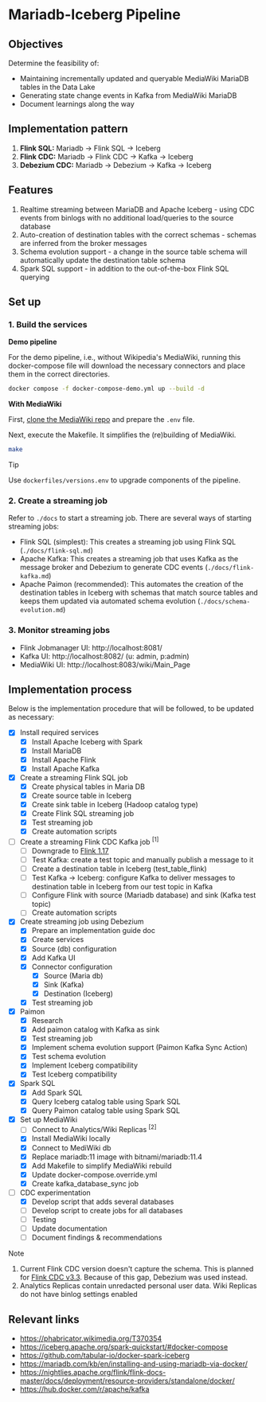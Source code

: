 # Mariadb-Iceberg Pipeline
## Objectives
Determine the feasibility of:
* Maintaining incrementally updated and queryable MediaWiki MariaDB tables in the Data Lake
* Generating state change events in Kafka from MediaWiki MariaDB
* Document learnings along the way

## Implementation pattern
1. **Flink SQL:** Mariadb -> Flink SQL -> Iceberg
1. **Flink CDC:** Mariadb -> Flink CDC -> Kafka -> Iceberg
1. **Debezium CDC:** Mariadb -> Debezium -> Kafka -> Iceberg

## Features
1. Realtime streaming between MariaDB and Apache Iceberg - using CDC events from binlogs with no additional load/queries to the source database
1. Auto-creation of destination tables with the correct schemas - schemas are inferred from the broker messages
1. Schema evolution support - a change in the source table schema will automatically update the destination table schema
1. Spark SQL support - in addition to the out-of-the-box Flink SQL querying

## Set up
### 1. Build the services
**Demo pipeline**

For the demo pipeline, i.e., without Wikipedia's MediaWiki, running this docker-compose file will download the necessary connectors and place them
in the correct directories.
```bash
docker compose -f docker-compose-demo.yml up --build -d
```

**With MediaWiki**

First, [clone the MediaWiki repo](https://gerrit.wikimedia.org/r/plugins/gitiles/mediawiki/core/+/refs/heads/master/DEVELOPERS.md#quickstart) and prepare the `.env` file.

Next, execute the Makefile. It simplifies the (re)building of MediaWiki.
```bash
make
```

>[!TIP]
> Use `dockerfiles/versions.env` to upgrade components of the pipeline.

### 2. Create a streaming job
Refer to `./docs` to start a streaming job. There are several ways of starting streaming jobs:
- Flink SQL (simplest): This creates a streaming job using Flink SQL (`./docs/flink-sql.md`)
- Apache Kafka: This creates a streaming job that uses Kafka as the message broker and Debezium to generate CDC events (`./docs/flink-kafka.md`)
- Apache Paimon (recommended): This automates the creation of the destination tables in Iceberg with schemas that match source tables and keeps them updated via automated schema evolution (`./docs/schema-evolution.md`)

### 3. Monitor streaming jobs
- Flink Jobmanager UI: http://localhost:8081/
- Kafka UI: http://localhost:8082/ (u: admin, p:admin)
- MediaWiki UI: http://localhost:8083/wiki/Main_Page

## Implementation process
Below is the implementation procedure that will be followed, to be updated as necessary:
- [x] Install required services
    - [x] Install Apache Iceberg with Spark
    - [x] Install MariaDB
    - [x] Install Apache Flink
    - [x] Install Apache Kafka
- [x] Create a streaming Flink SQL job
    - [x] Create physical tables in Maria DB
    - [x] Create source table in Iceberg
    - [x] Create sink table in Iceberg (Hadoop catalog type)
    - [x] Create Flink SQL streaming job
    - [x] Test streaming job
    - [x] Create automation scripts
- [ ] Create a streaming Flink CDC Kafka job <sup>[1]</sup>
    - [ ] Downgrade to [Flink 1.17](https://nightlies.apache.org/flink/flink-cdc-docs-master/docs/connectors/flink-sources/overview/#supported-flink-versions)
    - [ ] Test Kafka: create a test topic and manually publish a message to it
    - [ ] Create a destination table in Iceberg (test_table_flink)
    - [ ] Test Kafka -> Iceberg: configure Kafka to deliver messages to destination table in Iceberg from our test topic in Kafka
    - [ ] Configure Flink with source (Mariadb database) and sink (Kafka test topic)
    - [ ] Create automation scripts
- [x] Create streaming job using Debezium
    - [x] Prepare an implementation guide doc
    - [x] Create services
    - [x] Source (db) configuration
    - [x] Add Kafka UI
    - [x] Connector configuration
        - [x] Source (Maria db)
        - [x] Sink (Kafka)
        - [x] Destination (Iceberg)
    - [x] Test streaming job
- [x] Paimon
    - [x] Research
    - [x] Add paimon catalog with Kafka as sink
    - [x] Test streaming job
    - [x] Implement schema evolution support (Paimon Kafka Sync Action)
    - [x] Test schema evolution
    - [x] Implement Iceberg compatibility
    - [x] Test Iceberg compatibility
- [x] Spark SQL
    - [x] Add Spark SQL
    - [x] Query Iceberg catalog table using Spark SQL
    - [x] Query Paimon catalog table using Spark SQL
- [x] Set up MediaWiki
    - [ ] Connect to Analytics/Wiki Replicas <sup>[2]</sup>
    - [x] Install MediaWiki locally
    - [x] Connect to MediWiki db
    - [x] Replace mariadb:11 image with bitnami/mariadb:11.4
    - [x] Add Makefile to simplify MediaWiki rebuild
    - [x] Update docker-compose.override.yml
    - [x] Create kafka_database_sync job
- [ ] CDC experimentation
    - [x] Develop script that adds several databases
    - [ ] Develop script to create jobs for all databases
    - [ ] Testing
    - [ ] Update documentation
    - [ ] Document findings & recommendations

> [!NOTE]
> 1. Current Flink CDC version doesn't capture the schema. This is planned for 
[Flink CDC v3.3](https://issues.apache.org/jira/browse/FLINK-36611). Because of this gap, Debezium was used instead.
> 2. Analytics Replicas contain unredacted personal user data. Wiki Replicas do not have binlog settings enabled

## Relevant links
* https://phabricator.wikimedia.org/T370354
* https://iceberg.apache.org/spark-quickstart/#docker-compose
* https://github.com/tabular-io/docker-spark-iceberg
* https://mariadb.com/kb/en/installing-and-using-mariadb-via-docker/
* https://nightlies.apache.org/flink/flink-docs-master/docs/deployment/resource-providers/standalone/docker/
* https://hub.docker.com/r/apache/kafka
